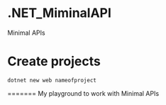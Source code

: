 # .NET_MiminalAPI

Minimal APIs

# Create projects

```
dotnet new web nameofproject
```

=======
My playground to work with Minimal APIs
